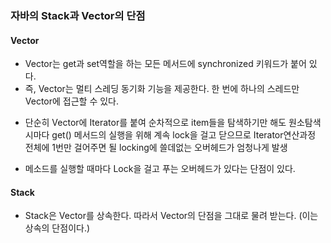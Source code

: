 ### 자바의 Stack과 Vector의 단점

#### Vector

+ Vector는 get과 set역할을 하는 모든 메서드에 synchronized 키워드가 붙어 있다.
+ 즉, Vector는 멀티 스레딩 동기화 기능을 제공한다. 한 번에 하나의 스레드만 Vector에 접근할 수 있다.
- 단순히 Vector에 Iterator를 붙여 순차적으로 item들을 탐색하기만 해도 원소탐색 시마다 get() 메서드의 실행을 위해 계속 lock을 걸고 닫으므로 Iterator연산과정 전체에 1번만 걸어주면 될 locking에 쓸데없는 오버헤드가 엄청나게 발생
+ 메소드를 실행할 때마다 Lock을 걸고 푸는 오버헤드가 있다는 단점이 있다.



#### Stack

+ Stack은 Vector를 상속한다. 따라서 Vector의 단점을 그대로 물려 받는다. (이는 상속의 단점이다.)
